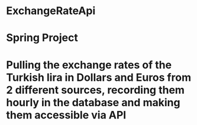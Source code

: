 # ExchangeRateApi
# Spring Project

# Pulling the exchange rates of the Turkish lira in Dollars and Euros from 2 different sources, recording them hourly in the database and making them accessible via API
